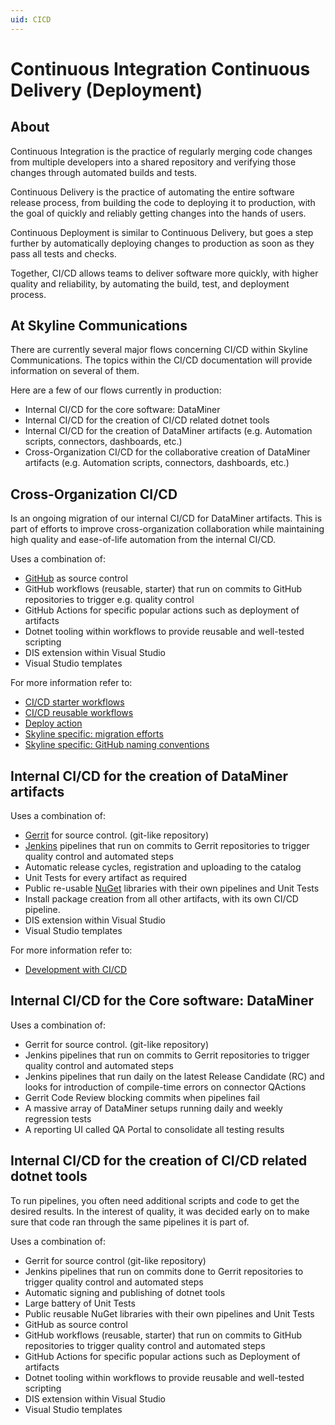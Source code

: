 ```yaml
---
uid: CICD
---
```


# Continuous Integration Continuous Delivery (Deployment)

## About

Continuous Integration is the practice of regularly merging code changes from multiple developers into a shared repository and verifying those changes through automated builds and tests.

Continuous Delivery is the practice of automating the entire software release process, from building the code to deploying it to production, with the goal of quickly and reliably getting changes into the hands of users.

Continuous Deployment is similar to Continuous Delivery, but goes a step further by automatically deploying changes to production as soon as they pass all tests and checks.

Together, CI/CD allows teams to deliver software more quickly, with higher quality and reliability, by automating the build, test, and deployment process.

## At Skyline Communications

There are currently several major flows concerning CI/CD within Skyline Communications.
The topics within the CI/CD documentation will provide information on several of them.

Here are a few of our flows currently in production:

- Internal CI/CD for the core software: DataMiner
- Internal CI/CD for the creation of CI/CD related dotnet tools
- Internal CI/CD for the creation of DataMiner artifacts (e.g. Automation scripts, connectors, dashboards, etc.)
- Cross-Organization CI/CD for the collaborative creation of DataMiner artifacts (e.g. Automation scripts, connectors, dashboards, etc.)

## Cross-Organization CI/CD

Is an ongoing migration of our internal CI/CD for DataMiner artifacts.
This is part of efforts to improve cross-organization collaboration while maintaining high quality and ease-of-life automation from the internal CI/CD.

Uses a combination of:

- [GitHub](https://github.com/) as source control
- GitHub workflows (reusable, starter) that run on commits to GitHub repositories to trigger e.g. quality control
- GitHub Actions for specific popular actions such as deployment of artifacts
- Dotnet tooling within workflows to provide reusable and well-tested scripting
- DIS extension within Visual Studio
- Visual Studio templates

For more information refer to:

- [CI/CD starter workflows](xref:github_starter_workflows)
- [CI/CD reusable workflows](xref:github_reusable_workflows)
- [Deploy action](xref:Deploying_Automation_scripts_from_a_GitHub_repository)
- [Skyline specific: migration efforts](xref:migration_from_gerrit_to_github)
- [Skyline specific: GitHub naming conventions](xref:Using_GitHub_for_CICD)

## Internal CI/CD for the creation of DataMiner artifacts

Uses a combination of:

- [Gerrit](https://www.gerritcodereview.com/) for source control. (git-like repository)
- [Jenkins](https://www.jenkins.io/) pipelines that run on commits to Gerrit repositories to trigger quality control and automated steps
- Automatic release cycles, registration and uploading to the catalog
- Unit Tests for every artifact as required
- Public re-usable [NuGet](https://www.nuget.org/) libraries with their own pipelines and Unit Tests
- Install package creation from all other artifacts, with its own CI/CD pipeline.
- DIS extension within Visual Studio
- Visual Studio templates

For more information refer to:

- [Development with CI/CD](xref:DevelopmentWithCICD)

## Internal CI/CD for the Core software: DataMiner

Uses a combination of:

- Gerrit for source control. (git-like repository)
- Jenkins pipelines that run on commits to Gerrit repositories to trigger quality control and automated steps
- Jenkins pipelines that run daily on the latest Release Candidate (RC) and looks for introduction of compile-time errors on connector QActions
- Gerrit Code Review blocking commits when pipelines fail
- A massive array of DataMiner setups running daily and weekly regression tests
- A reporting UI called QA Portal to consolidate all testing results

## Internal CI/CD for the creation of CI/CD related dotnet tools

To run pipelines, you often need additional scripts and code to get the desired results. In the interest of quality, it was decided early on to make sure that code ran through the same pipelines it is part of.

Uses a combination of:

- Gerrit for source control (git-like repository)
- Jenkins pipelines that run on commits done to Gerrit repositories to trigger quality control and automated steps
- Automatic signing and publishing of dotnet tools
- Large battery of Unit Tests
- Public reusable NuGet libraries with their own pipelines and Unit Tests
- GitHub as source control
- GitHub workflows (reusable, starter) that run on commits to GitHub repositories to trigger quality control and automated steps
- GitHub Actions for specific popular actions such as Deployment of artifacts
- Dotnet tooling within workflows to provide reusable and well-tested scripting
- DIS extension within Visual Studio
- Visual Studio templates
